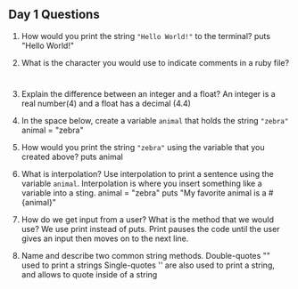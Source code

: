 ## Day 1 Questions

1. How would you print the string `"Hello World!"` to the terminal?
  puts "Hello World!"

2. What is the character you would use to indicate comments in a ruby file?
#

3. Explain the difference between an integer and a float?
  An integer is a real number(4) and a float has a decimal (4.4)

4. In the space below, create a variable `animal` that holds the string `"zebra"`
  animal = "zebra"

5. How would you print the string `"zebra"` using the variable that you created above?
  puts animal

6. What is interpolation? Use interpolation to print a sentence using the variable `animal`.
  Interpolation is where you insert something like a variable into a sting.
  animal = "zebra"
  puts "My favorite animal is a #{animal}"

7. How do we get input from a user? What is the method that we would use?
  We use print instead of puts. Print pauses the code until the user gives an input then moves on to the next line.

8. Name and describe two common string methods.
  Double-quotes "" used to print a strings
  Single-quotes '' are also used to print a string, and allows to quote inside of a string
